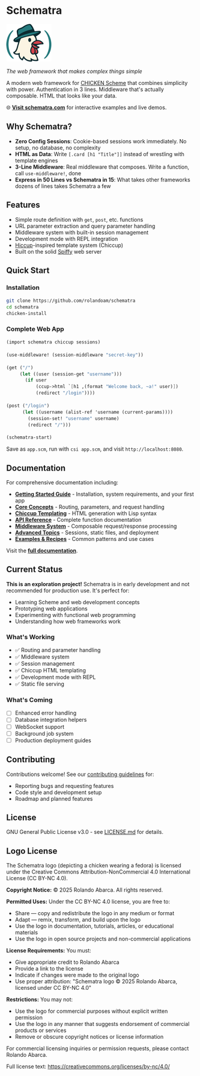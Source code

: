 # Schematra

<img src="public/logo-sm.png" alt="Schematra Logo"/>

*The web framework that makes complex things simple*

A modern web framework for [CHICKEN Scheme](https://call-cc.org/) that combines simplicity with power. Authentication in 3 lines. Middleware that's actually composable. HTML that looks like your data.

🌐 **[Visit schematra.com](https://schematra.com)** for interactive examples and live demos.

## Why Schematra?

- **Zero Config Sessions**: Cookie-based sessions work immediately. No setup, no database, no complexity
- **HTML as Data**: Write `[.card [h1 "Title"]]` instead of wrestling with template engines
- **3-Line Middleware**: Real middleware that composes. Write a function, call `use-middleware!`, done
- **Express in 50 Lines vs Schematra in 15**: What takes other frameworks dozens of lines takes Schematra a few

## Features

- Simple route definition with `get`, `post`, etc. functions
- URL parameter extraction and query parameter handling
- Middleware system with built-in session management
- Development mode with REPL integration
- [Hiccup](https://github.com/weavejester/hiccup)-inspired template system (Chiccup)
- Built on the solid [Spiffy](http://wiki.call-cc.org/eggref/5/spiffy) web server

## Quick Start

### Installation

```bash
git clone https://github.com/rolandoam/schematra
cd schematra
chicken-install
```

### Complete Web App

```scheme
(import schematra chiccup sessions)

(use-middleware! (session-middleware "secret-key"))

(get ("/")
     (let ((user (session-get "username")))
       (if user
           (ccup->html `[h1 ,(format "Welcome back, ~a!" user)])
           (redirect "/login"))))

(post ("/login")
      (let ((username (alist-ref 'username (current-params))))
        (session-set! "username" username)
        (redirect "/")))

(schematra-start)
```

Save as `app.scm`, run with `csi app.scm`, and visit `http://localhost:8080`.

## Documentation

For comprehensive documentation including:

- **[Getting Started Guide](docs/docs.md#getting-started)** - Installation, system requirements, and your first app
- **[Core Concepts](docs/docs.md#core-concepts)** - Routing, parameters, and request handling
- **[Chiccup Templating](docs/docs.md#chiccup-templating)** - HTML generation with Lisp syntax
- **[API Reference](docs/docs.md#api-reference)** - Complete function documentation
- **[Middleware System](docs/docs.md#middleware-system)** - Composable request/response processing
- **[Advanced Topics](docs/docs.md#advanced-topics)** - Sessions, static files, and deployment
- **[Examples & Recipes](docs/docs.md#examples--recipes)** - Common patterns and use cases

Visit the **[full documentation](docs/docs.md)**.

## Current Status

**This is an exploration project!** Schematra is in early development and not recommended for production use. It's perfect for:

- Learning Scheme and web development concepts
- Prototyping web applications
- Experimenting with functional web programming
- Understanding how web frameworks work

### What's Working
- ✅ Routing and parameter handling
- ✅ Middleware system
- ✅ Session management
- ✅ Chiccup HTML templating
- ✅ Development mode with REPL
- ✅ Static file serving

### What's Coming
- [ ] Enhanced error handling
- [ ] Database integration helpers
- [ ] WebSocket support
- [ ] Background job system
- [ ] Production deployment guides

## Contributing

Contributions welcome! See our [contributing guidelines](docs/docs.md#contributing) for:

- Reporting bugs and requesting features
- Code style and development setup
- Roadmap and planned features

## License

GNU General Public License v3.0 - see [LICENSE.md](LICENSE.md) for details.

## Logo License

The Schematra logo (depicting a chicken wearing a fedora) is licensed under the Creative Commons Attribution-NonCommercial 4.0 International License (CC BY-NC 4.0).

**Copyright Notice:** © 2025 Rolando Abarca. All rights reserved.

**Permitted Uses:** Under the CC BY-NC 4.0 license, you are free to:
- Share — copy and redistribute the logo in any medium or format
- Adapt — remix, transform, and build upon the logo
- Use the logo in documentation, tutorials, articles, or educational materials
- Use the logo in open source projects and non-commercial applications

**License Requirements:** You must:
- Give appropriate credit to Rolando Abarca
- Provide a link to the license
- Indicate if changes were made to the original logo
- Use proper attribution: "Schematra logo © 2025 Rolando Abarca, licensed under CC BY-NC 4.0"

**Restrictions:** You may not:
- Use the logo for commercial purposes without explicit written permission
- Use the logo in any manner that suggests endorsement of commercial products or services
- Remove or obscure copyright notices or license information

For commercial licensing inquiries or permission requests, please contact Rolando Abarca.

Full license text: https://creativecommons.org/licenses/by-nc/4.0/
